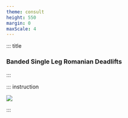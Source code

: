 ```yaml
---
theme: consult
height: 550
margin: 0
maxScale: 4
---
```

<!-- slide template="[[gym-ex]]" -->

::: title
### Banded Single Leg Romanian Deadlifts
:::

::: instruction

![](https://thumbs.gfycat.com/GraveBetterCrocodileskink-size_restricted.gif)

:::